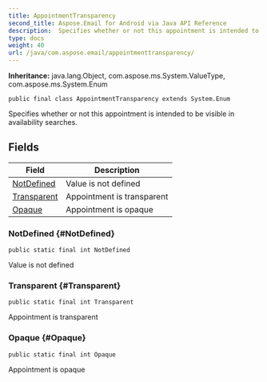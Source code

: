 ```yaml
---
title: AppointmentTransparency
second_title: Aspose.Email for Android via Java API Reference
description:  Specifies whether or not this appointment is intended to be visible in availability searches.
type: docs
weight: 40
url: /java/com.aspose.email/appointmenttransparency/
---
```

**Inheritance:**
java.lang.Object, com.aspose.ms.System.ValueType, com.aspose.ms.System.Enum
```
public final class AppointmentTransparency extends System.Enum
```

Specifies whether or not this appointment is intended to be visible in availability searches.
## Fields

| Field | Description |
| --- | --- |
| [NotDefined](#NotDefined) | Value is not defined |
| [Transparent](#Transparent) | Appointment is transparent |
| [Opaque](#Opaque) | Appointment is opaque |
### NotDefined {#NotDefined}
```
public static final int NotDefined
```


Value is not defined

### Transparent {#Transparent}
```
public static final int Transparent
```


Appointment is transparent

### Opaque {#Opaque}
```
public static final int Opaque
```


Appointment is opaque


